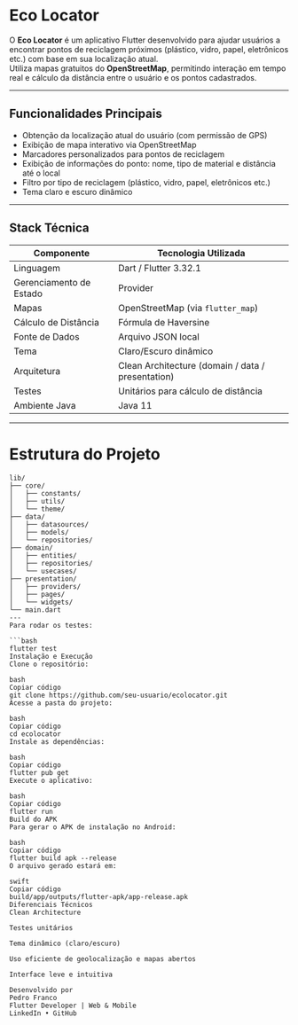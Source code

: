 # Eco Locator

O **Eco Locator** é um aplicativo Flutter desenvolvido para ajudar usuários a encontrar pontos de reciclagem próximos (plástico, vidro, papel, eletrônicos etc.) com base em sua localização atual.  
Utiliza mapas gratuitos do **OpenStreetMap**, permitindo interação em tempo real e cálculo da distância entre o usuário e os pontos cadastrados.

---

## Funcionalidades Principais

- Obtenção da localização atual do usuário (com permissão de GPS)  
- Exibição de mapa interativo via OpenStreetMap  
- Marcadores personalizados para pontos de reciclagem  
- Exibição de informações do ponto: nome, tipo de material e distância até o local  
- Filtro por tipo de reciclagem (plástico, vidro, papel, eletrônicos etc.)  
- Tema claro e escuro dinâmico  

---

## Stack Técnica

| Componente | Tecnologia Utilizada |
|-------------|----------------------|
| Linguagem | Dart / Flutter 3.32.1 |
| Gerenciamento de Estado | Provider |
| Mapas | OpenStreetMap (via `flutter_map`) |
| Cálculo de Distância | Fórmula de Haversine |
| Fonte de Dados | Arquivo JSON local |
| Tema | Claro/Escuro dinâmico |
| Arquitetura | Clean Architecture (domain / data / presentation) |
| Testes | Unitários para cálculo de distância |
| Ambiente Java | Java 11 |

---

# Estrutura do Projeto

```text
lib/
├── core/
│   ├── constants/
│   ├── utils/
│   └── theme/
├── data/
│   ├── datasources/
│   ├── models/
│   └── repositories/
├── domain/
│   ├── entities/
│   ├── repositories/
│   └── usecases/
├── presentation/
│   ├── providers/
│   ├── pages/
│   └── widgets/
└── main.dart
---
Para rodar os testes:

```bash
flutter test
Instalação e Execução
Clone o repositório:

bash
Copiar código
git clone https://github.com/seu-usuario/ecolocator.git
Acesse a pasta do projeto:

bash
Copiar código
cd ecolocator
Instale as dependências:

bash
Copiar código
flutter pub get
Execute o aplicativo:

bash
Copiar código
flutter run
Build do APK
Para gerar o APK de instalação no Android:

bash
Copiar código
flutter build apk --release
O arquivo gerado estará em:

swift
Copiar código
build/app/outputs/flutter-apk/app-release.apk
Diferenciais Técnicos
Clean Architecture

Testes unitários

Tema dinâmico (claro/escuro)

Uso eficiente de geolocalização e mapas abertos

Interface leve e intuitiva

Desenvolvido por
Pedro Franco
Flutter Developer | Web & Mobile
LinkedIn • GitHub






